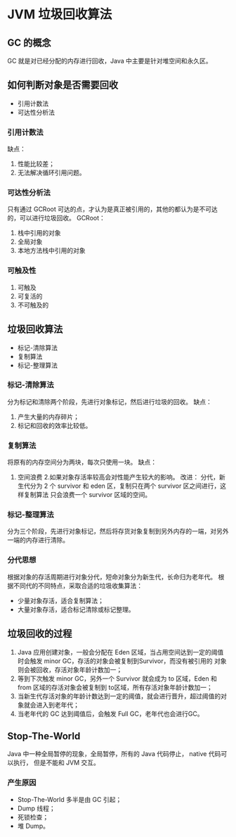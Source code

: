 # JVM 垃圾回收算法
## GC 的概念
GC 就是对已经分配的内存进行回收，Java 中主要是针对堆空间和永久区。
## 如何判断对象是否需要回收
* 引用计数法
* 可达性分析法

### 引用计数法
缺点：
1. 性能比较差；
2. 无法解决循环引用问题。

### 可达性分析法
只有通过 GCRoot 可达的点，才认为是真正被引用的，其他的都认为是不可达的，可以进行垃圾回收。
GCRoot：
1. 栈中引用的对象
2. 全局对象
3. 本地方法栈中引用的对象

### 可触及性
1. 可触及
2. 可复活的
3. 不可触及的

## 垃圾回收算法
* 标记-清除算法
* 复制算法
* 标记-整理算法
### 标记-清除算法
分为标记和清除两个阶段，先进行对象标记，然后进行垃圾的回收。
缺点：
1. 产生大量的内存碎片；
2. 标记和回收的效率比较低。
### 复制算法
将原有的内存空间分为两块，每次只使用一块。
缺点：
1. 空间浪费 2.如果对象存活率较高会对性能产生较大的影响。
改进：
分代，新生代分为 2 个 survivor 和 eden 区，复制只在两个 survivor 区之间进行，这样复制算法
只会浪费一个 survivor 区域的空间。

### 标记-整理算法
分为三个阶段，先进行对象标记，然后将存货对象复制到另外内存的一端，对另外一端的内存进行清除。

### 分代思想
根据对象的存活周期进行对象分代，短命对象分为新生代，长命归为老年代。
根据不同代的不同特点，采取合适的垃圾收集算法：
* 少量对象存活，适合复制算法；
* 大量对象存活，适合标记清除或标记整理。

## 垃圾回收的过程
1. Java 应用创建对象，一般会分配在 Eden 区域，当占用空间达到一定的阈值时会触发 minor GC，存活的对象会被复制到Survivor，而没有被引用的
对象则会被回收，存活对象年龄计数加一；
2. 等到下次触发 minor GC，另外一个 Survivor 就会成为 to 区域，Eden 和 from 区域的存活对象会被复制到 to区域，所有存活对象年龄计数加一；
3. 当新生代存活对象的年龄计数达到一定的阈值，就会进行晋升，超过阈值的对象就会进入到老年代；
4. 当老年代的 GC 达到阈值后，会触发 Full GC，老年代也会进行GC。 

## Stop-The-World
Java 中一种全局暂停的现象，全局暂停，所有的 Java 代码停止， native 代码可以执行， 但是不能和 JVM 交互。
### 产生原因
* Stop-The-World 多半是由 GC 引起；
* Dump 线程；
* 死锁检查；
* 堆 Dump。